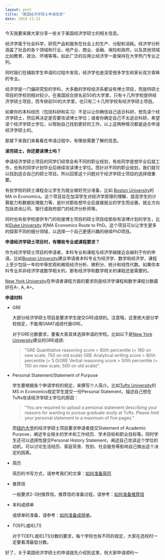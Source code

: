 ```yaml
---
layout: post
title: "美国经济学硕士申请信息"
date: 2019-11-11
---
```



今天我要来跟大家分享一些关于美国经济学硕士的相关信息。

经济学属于社会科学，研究产品和服务在社会上的生产、分配和消耗。经济学分析涵盖了社会的各个领域和行业，地产业、商业、金融、保险和政府，以及其他领域比如教育、政治、环境等等。如此广泛的应用让经济学一直保持在大学热门专业之列。

同时我们在辅助学生申请的过程中发现，经济学也是深受很多学生和家长双方青睐的专业。

经济学是一门偏研究型的学科，大多数的学校经济系都设有博士项目，而提供硕士项目的学校则相对较少。在美国综合排名前50的大学里，只有十几所学校提供经济学硕士项目，而专排前50的大学里，也只有二十几所学校有经济学硕士项目。

如果你的本科经历（包括科研和实习）不足以让你确信自己适合科研，想先读个经济学硕士，然后再决定是否要攻读博士学位；或者你确定自己不太适合科研，希望读个经济学硕士学位，以帮助自己找到更好的工作。以上这两种情况都是适合申请经济学硕士的。

那接下来我们来看看在申请过程中，有哪些需要了解的信息。

**读完硕士，你还要读博士吗？**

申请经济学硕士项目的同学们经常会有不同的职业规划，有些同学是想毕业后就工作，也有的同学计划毕业后继续攻读博士学位。而针对不同的职业规划，我们就可以找到适合自己的硕士项目。所以回答这个问题对于经济学硕士项目的选择很重要。

有些学校的硕士课程会让学生为就业做好充分准备，比如 [Boston University](https://www.bu.edu/econ/masters/ma-in-economics/)的MA in Economics。这个项目旨在加深学生对经济学原理的理解、提高学生的计算能力和数据处理能力等，是针对那些想毕业后直接就业的学生而设置，就业方向包括咨询公司、银行或政府部门的经济分析师等。

同时也有些学校提供专门的衔接博士项目的硕士项目给那些有读博计划的学生，比如[Duke University](https://econ.duke.edu/masters-programs/degree-programs/ma-econ/ma-en-route-phd) 的MA Economics Route to PhD。这个项目可以让学生更多的探索不同的细分领域，以选择一个自己更感兴趣的继续PhD项目。

**申请经济学硕士项目时，有哪些专业或课程要求？**

作为经济学硕士项目的申请者，本科专业和课程与经济学越接近会越利于你的申请。比如[Boston University](https://www.bu.edu/econ/masters/gradadmissions/mastersadmissions/)建议申请者本科专业为经济学、数学和经济学，课程上至少包括一年的中等宏观和微观经济分析、微积分、统计和线性代数。如果你本科专业并非经济学或数学相关的，那有经济学和数学相关的课程还是需要的。

[New York University](https://as.nyu.edu/econ/graduate/ma/faqs.html#3)在申请者课程方面的要求则是经济学课程和数学课程分数最好在A-, A, A+。

**申请材料**

+ GRE  

  大部分经济学硕士项目是要求学生提交GRE成绩的。注意哦，这里绝大部分学校规定，不能用GMAT成绩代替GRE。

  对于GRE分数要求，要看大家具体选择申请的学校。比如以下是[New York University](https://as.nyu.edu/econ/graduate/ma/faqs.html#3)建议的GRE成绩:  
  > "GRE Quantitative reasoning score > 80th percentile (= 160 on new scale; 750 on old scale)
GRE Analytical writing score > 80th percentile (=  5.0)GRE Verbal reasoning score > 50th percentile (= 150 on new scale; 500 on old scale)".

+ Personal Statement/Statement of Purpose  

  学生要根据各个申请学校的规定，来撰写个人简介。比如[Tufts University](https://asegrad.tufts.edu/admissions/requirements-and-policies)的MS in Economics规定学生提交一份Personal Statement，描述自己想在Tufts攻读经济学硕士学位的原因：  
  > "You are required to upload a personal statement describing your reasons for wanting to pursue graduate study at Tufts. Please limit your personal statement to a maximum of five pages."

  而[纽约大学](http://gsas.nyu.edu/admissions/gsas-application-resource-center/statement-of-academic-purpose-and-personal-history-statement.html#other)的经济学硕士项目要求申请者提交Statement of Academic Purpose，阐述专业相关的学术和工作经历、学术目标和职业目标等。同时学生还可以选择性提交Personal History Statement，阐述自己攻读这个学位的动机，可以讨论生活经历、家庭背景、性别、社会服务等影响自己做出这个决定的因素。

+ 简历  

  简历的书写方式，请参考我们的文章：[如何准备简历](http://www.tessay.org/blog/2017/09/12/resume)

+ 推荐信  

  一般要求2-3封推荐信。推荐信的准备过程，请参考：[如何准备推荐信](http://www.tessay.org/blog/2017/09/06/lor)

+ 本科成绩单  

  成绩单的准备，请参考：[如何准备成绩单](http://www.tessay.org/blog/2017/09/24/transcript)。

+ TOEFL或IELTS  

  对于TOEFL或IELTS分数的要求，每个学校也有不同的规定，大家在选校时一定要看清最低分数。

好了，关于美国经济学硕士的申请就先介绍到这里，祝大家申请顺利～
